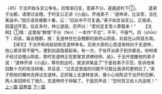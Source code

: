 （45）于法开始与支公争名，后情渐归支，意甚不分。遂遁迹判下①。
　　遣弟子出都，语使过会稽，于时支公正讲《小品》。开戒弟子：“道林讲，比汝至，当在某品中。”因示语攻难数十番，云：“旧此中不可复通。”弟子如言诣支公，正值讲，因谨述开意。往反多时，林公遂屈。厉声曰：“君何足复受人寄载来！”
　　【注释】①情：这里指“群情”不分（fèn）：一本作“不忿”，不平，不服气。剡（shǖn）下：剡县，属会稽郡，按：支道林住在会稽郡的首府山阴县，剡县在山阴县东南。
　　【译文】于法开和尚起初和支道林争名，后来大家的心意逐渐倾向于支道林，他心里非常不服气，便到剡县隐居起来。有一次，于怯开派弟子到京都去，吩咐弟子经过会稽山阴县，那时支道林正在那里宣讲佛经例、品》。于法开提醒他的弟子说：“道林开讲《小品》，等你到达时，就该讲某品了”于是给弟子示范，告诉他来回数十次的攻洁辩难，并且说：”过去这里面的问题不可能比我讲的更明白了。”弟子照他的嘱咐去拜访支道林。正好碰上支道林宣讲，便小心地陈述于法开的见解，两人来回辨论了很久，支道林终于辩输了。于是厉声说：“您何苦又给人托运呢！”
<br>[上一篇](04_044) [回卷首](04_000) [下一篇](04_046)
